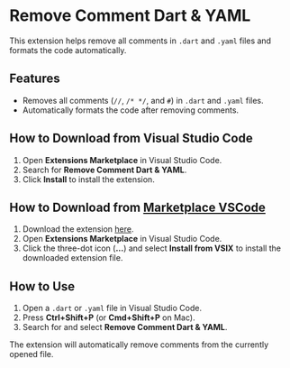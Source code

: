 # Remove Comment Dart & YAML

This extension helps remove all comments in `.dart` and `.yaml` files and formats the code automatically.

## Features
- Removes all comments (`//`, `/* */`, and `#`) in `.dart` and `.yaml` files.
- Automatically formats the code after removing comments.

## How to Download from Visual Studio Code
1. Open **Extensions Marketplace** in Visual Studio Code.
2. Search for **Remove Comment Dart & YAML**.
3. Click **Install** to install the extension.

## How to Download from [Marketplace VSCode](https://marketplace.visualstudio.com/)
1. Download the extension [here](https://marketplace.visualstudio.com/items?itemName=marhaendev.remove-comment-dart-yaml).
2. Open **Extensions Marketplace** in Visual Studio Code.
3. Click the three-dot icon (**...**) and select **Install from VSIX** to install the downloaded extension file.

## How to Use
1. Open a `.dart` or `.yaml` file in Visual Studio Code.
2. Press **Ctrl+Shift+P** (or **Cmd+Shift+P** on Mac).
3. Search for and select **Remove Comment Dart & YAML**.

The extension will automatically remove comments from the currently opened file.
